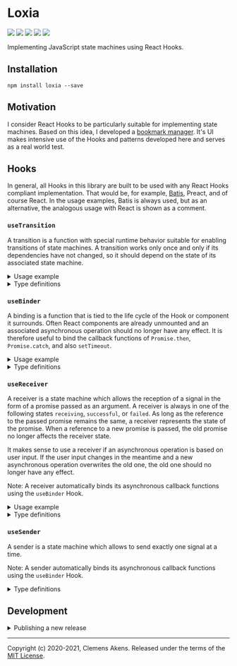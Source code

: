 # Loxia

[![][ci-badge]][ci-link] [![][version-badge]][version-link]
[![][license-badge]][license-link] [![][types-badge]][types-link]
[![][size-badge]][size-link]

[ci-badge]: https://github.com/clebert/loxia/workflows/CI/badge.svg
[ci-link]: https://github.com/clebert/loxia
[version-badge]: https://badgen.net/npm/v/loxia
[version-link]: https://www.npmjs.com/package/loxia
[license-badge]: https://badgen.net/npm/license/loxia
[license-link]: https://github.com/clebert/loxia/blob/master/LICENSE
[types-badge]: https://badgen.net/npm/types/loxia
[types-link]: https://github.com/clebert/loxia
[size-badge]: https://badgen.net/bundlephobia/minzip/loxia
[size-link]: https://bundlephobia.com/result?p=loxia

Implementing JavaScript state machines using React Hooks.

## Installation

```
npm install loxia --save
```

## Motivation

I consider React Hooks to be particularly suitable for implementing state
machines. Based on this idea, I developed a
[bookmark manager](https://github.com/clebert/bookmark.wtf). It's UI makes
intensive use of the Hooks and patterns developed here and serves as a real
world test.

## Hooks

In general, all Hooks in this library are built to be used with any React Hooks
compliant implementation. That would be, for example,
[Batis](https://github.com/clebert/batis), Preact, and of course React. In the
usage examples, Batis is always used, but as an alternative, the analogous usage
with React is shown as a comment.

### `useTransition`

A transition is a function with special runtime behavior suitable for enabling
transitions of state machines. A transition works only once and only if its
dependencies have not changed, so it should depend on the state of its
associated state machine.

<details>
  <summary>Usage example</summary>

```js
import {createTransitionHook} from 'loxia';
import {Host} from 'batis'; // import * as React from 'react';
```

```js
const useTransition = createTransitionHook(Host /* React */);
```

```js
function useToggle() {
  const [state, setState] = Host /* React */.useState(false);

  const toggleState = useTransition(() => {
    setState((prevState) => !prevState);
  }, [state]);

  return [state, toggleState];
}
```

</details>

<details>
  <summary>Type definitions</summary>

```ts
function createTransitionHook(
  hooks: Pick<typeof Host, 'useCallback' | 'useMemo' | 'useRef'>
): UseTransition;
```

```ts
type UseTransition = <TCallback extends (...args: any[]) => any>(
  callback: TCallback,
  dependencies: readonly unknown[]
) => Transition<TCallback>;
```

```ts
type Transition<TCallback extends (...args: any[]) => void> = (
  ...args: Parameters<TCallback>
) => boolean;
```

</details>

### `useBinder`

A binding is a function that is tied to the life cycle of the Hook or component
it surrounds. Often React components are already unmounted and an associated
asynchronous operation should no longer have any effect. It is therefore useful
to bind the callback functions of `Promise.then`, `Promise.catch`, and also
`setTimeout`.

<details>
  <summary>Usage example</summary>

```js
import {createBinderHook} from 'loxia';
import {Host} from 'batis'; // import * as React from 'react';
```

```js
const useBinder = createBinderHook(Host /* React */);
```

```js
function useExample() {
  const bind = useBinder();

  Host /* React */.useEffect(() => {
    setTimeout(
      bind(() => {
        // ...
      })
    );
  });
}
```

</details>

<details>
  <summary>Type definitions</summary>

```ts
function createBinderHook(
  hooks: Pick<typeof Host, 'useCallback' | 'useEffect' | 'useRef'>
): UseBinder;
```

```ts
type UseBinder = () => Bind;
```

```ts
type Bind = <TCallback extends (...args: any[]) => void>(
  callback: TCallback
) => Binding<TCallback>;
```

```ts
type Binding<TCallback extends (...args: any[]) => void> = (
  ...args: Parameters<TCallback>
) => boolean;
```

</details>

### `useReceiver`

A receiver is a state machine which allows the reception of a signal in the form
of a promise passed as an argument. A receiver is always in one of the following
states `receiving`, `successful`, or `failed`. As long as the reference to the
passed promise remains the same, a receiver represents the state of the promise.
When a reference to a new promise is passed, the old promise no longer affects
the receiver state.

It makes sense to use a receiver if an asynchronous operation is based on user
input. If the user input changes in the meantime and a new asynchronous
operation overwrites the old one, the old one should no longer have any effect.

Note: A receiver automatically binds its asynchronous callback functions using
the `useBinder` Hook.

<details>
  <summary>Usage example</summary>

```js
import {createReceiverHook} from 'loxia';
import {Host} from 'batis'; // import * as React from 'react';
```

```js
const useReceiver = createReceiverHook(Host /* React */);
```

```js
function useAsyncJsonData(url) {
  const signal = Host /* React */.useMemo(
    () => fetch(url).then((response) => response.json()),
    [url]
  );

  return useReceiver(signal);
}
```

</details>

<details>
  <summary>Type definitions</summary>

```ts
function createReceiverHook(hooks: Omit<typeof Host, 'prototype'>): UseReceiver;
```

```ts
type UseReceiver = <TValue>(signal: Promise<TValue>) => ReceiverState<TValue>;
```

```ts
type ReceiverState<TValue> =
  | ReceivingReceiverState
  | SuccessfulReceiverState<TValue>
  | FailedReceiverState;

interface ReceivingReceiverState {
  readonly status: 'receiving';
  readonly value?: undefined;
  readonly error?: undefined;
}

interface SuccessfulReceiverState<TValue> {
  readonly status: 'successful';
  readonly value: TValue;
  readonly error?: undefined;
}

interface FailedReceiverState {
  readonly status: 'failed';
  readonly value?: undefined;
  readonly error: Error;
}
```

</details>

### `useSender`

A sender is a state machine which allows to send exactly one signal at a time.

Note: A sender automatically binds its asynchronous callback functions using the
`useBinder` Hook.

<details>
  <summary>Type definitions</summary>

```ts
function createSenderHook(hooks: Omit<typeof Host, 'prototype'>): UseSender;
```

```ts
type UseSender = () => SenderState;
```

```ts
type SenderState = IdleSenderState | SendingSenderState | FailedSenderState;

interface IdleSenderState {
  readonly status: 'idle';
  readonly error?: undefined;
  readonly send: (signal: Promise<unknown>) => boolean;
}

interface SendingSenderState {
  readonly status: 'sending';
  readonly error?: undefined;
  readonly send?: undefined;
}

interface FailedSenderState {
  readonly status: 'failed';
  readonly error: Error;
  readonly send: (signal: Promise<unknown>) => boolean;
}
```

</details>

## Development

<details>
  <summary>Publishing a new release</summary>

```
npm run release patch
```

```
npm run release minor
```

```
npm run release major
```

After a new release has been created by pushing the tag, it must be published
via the GitHub UI. This triggers the final publication to npm.

</details>

---

Copyright (c) 2020-2021, Clemens Akens. Released under the terms of the
[MIT License](https://github.com/clebert/loxia/blob/master/LICENSE).
